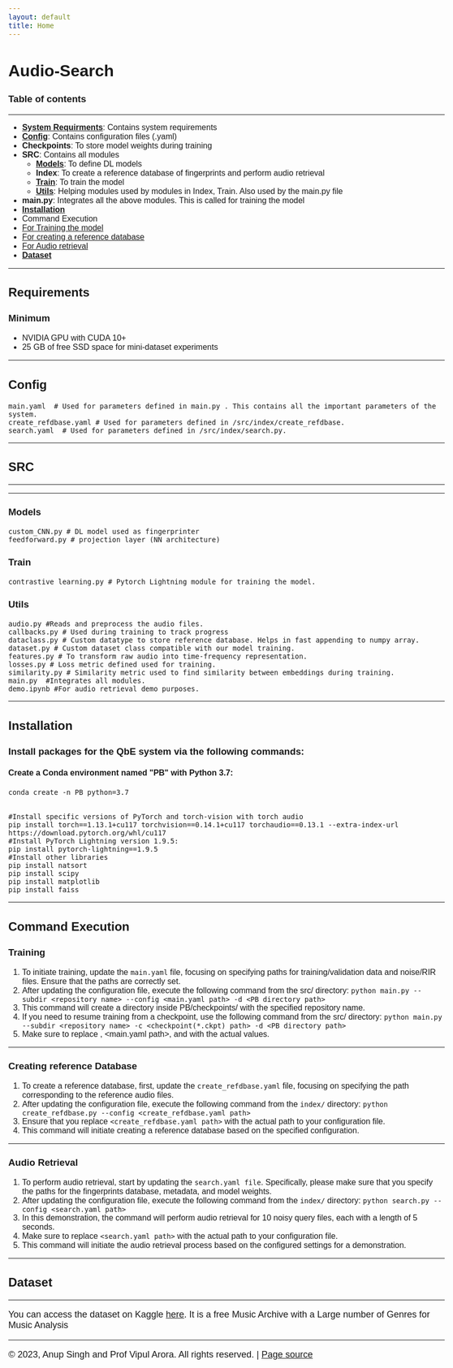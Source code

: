 ```yaml
---
layout: default
title: Home
---
```


<style>
  body {
    max-width: 1800px; /* Adjust the value based on your preference */
    margin: 0 auto; /* Center the content */
    font-family: "Arial", sans-serif; /* Change the font family */
    font-size: 16px; /* Set the base font size */
  }

  h1 {
    font-size: 2em; /* Adjust the font size for h1 headers */
  }

  h2 {
    font-size: 1.5em; /* Adjust the font size for h2 headers */
  }

  p {
    font-size: 18px; /* Adjust the font size for paragraphs */
  }
</style>


Audio-Search
============

### Table of contents

* * *

*   [**System Requirments**](#requirements): Contains system requirements
*   [**Config**](#config): Contains configuration files (.yaml)
*   **Checkpoints**: To store model weights during training
*   **SRC**: Contains all modules
    *   [**Models**](#models): To define DL models
    *   **Index**: To create a reference database of fingerprints and perform audio retrieval
    *   [**Train**](#train): To train the model
    *   [**Utils**](#utils): Helping modules used by modules in Index, Train. Also used by the main.py file
*   **main.py**: Integrates all the above modules. This is called for training the model
*   [**Installation**](#installation)
*   Command Execution
*   [For Training the model](#training)
*   [For creating a reference database](#creating-reference-database)
*   [For Audio retrieval](#audio-retrieval)
*   [**Dataset**](#dataset)

* * *

**Requirements**
------------

### Minimum

*   NVIDIA GPU with CUDA 10+
*   25 GB of free SSD space for mini-dataset experiments

* * *

**Config**
------

    main.yaml  # Used for parameters defined in main.py . This contains all the important parameters of the system.
    create_refdbase.yaml # Used for parameters defined in /src/index/create_refdbase. 
    search.yaml  # Used for parameters defined in /src/index/search.py. 
                

* * *

## SRC
---

* * *

### Models

    custom_CNN.py # DL model used as fingerprinter
    feedforward.py # projection layer (NN architecture)
                

### Train

    contrastive_learning.py # Pytorch Lightning module for training the model.
                

### Utils

    audio.py #Reads and preprocess the audio files.
    callbacks.py # Used during training to track progress
    dataclass.py # Custom datatype to store reference database. Helps in fast appending to numpy array.
    dataset.py # Custom dataset class compatible with our model training.
    features.py # To transform raw audio into time-frequency representation.
    losses.py # Loss metric defined used for training.
    similarity.py # Similarity metric used to find similarity between embeddings during training.
    main.py  #Integrates all modules.
    demo.ipynb #For audio retrieval demo purposes.
                

* * *

Installation
------------

### Install packages for the QbE system via the following commands:

#### Create a Conda environment named "PB" with Python 3.7:

    conda create -n PB python=3.7
                

    #Install specific versions of PyTorch and torch-vision with torch audio
    pip install torch==1.13.1+cu117 torchvision==0.14.1+cu117 torchaudio==0.13.1 --extra-index-url https://download.pytorch.org/whl/cu117
    #Install PyTorch Lightning version 1.9.5:
    pip install pytorch-lightning==1.9.5
    #Install other libraries
    pip install natsort
    pip install scipy
    pip install matplotlib 
    pip install faiss
                

* * *

Command Execution
-----------------

### Training

1.  To initiate training, update the `main.yaml` file, focusing on specifying paths for training/validation data and noise/RIR files. Ensure that the paths are correctly set.
2.  After updating the configuration file, execute the following command from the src/ directory: `python main.py --subdir <repository name> --config <main.yaml path> -d <PB directory path>`
3.  This command will create a directory inside PB/checkpoints/ with the specified repository name.
4.  If you need to resume training from a checkpoint, use the following command from the src/ directory: `python main.py --subdir <repository name> -c <checkpoint(*.ckpt) path> -d <PB directory path>`
5.  Make sure to replace , <main.yaml path>, and with the actual values.

* * *

### Creating reference Database

1.  To create a reference database, first, update the `create_refdbase.yaml` file, focusing on specifying the path corresponding to the reference audio files.
2.  After updating the configuration file, execute the following command from the `index/` directory: `python create_refdbase.py --config <create_refdbase.yaml path>`
3.  Ensure that you replace `<create_refdbase.yaml path>` with the actual path to your configuration file.
4.  This command will initiate creating a reference database based on the specified configuration.

* * *

### Audio Retrieval

1.  To perform audio retrieval, start by updating the `search.yaml file`. Specifically, please make sure that you specify the paths for the fingerprints database, metadata, and model weights.
2.  After updating the configuration file, execute the following command from the `index/` directory: `python search.py --config <search.yaml path>`
3.  In this demonstration, the command will perform audio retrieval for 10 noisy query files, each with a length of 5 seconds.
4.  Make sure to replace `<search.yaml path>` with the actual path to your configuration file.
5.  This command will initiate the audio retrieval process based on the configured settings for a demonstration.

* * *

## Dataset
-------

You can access the dataset on Kaggle [here](https://www.kaggle.com/datasets/imsparsh/fma-free-music-archive-small-medium?select=fma_medium). It is a free Music Archive with a Large number of Genres for Music Analysis

* * *


© 2023, Anup Singh and Prof Vipul Arora. All rights reserved. | [Page source](_sources/index.rst.txt)
